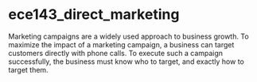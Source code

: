 # ece143_direct_marketing
Marketing campaigns are a widely used approach to business growth. To maximize the impact of a marketing campaign, a  business can target customers directly with phone calls. To execute such a campaign successfully, the business must  know who to target, and exactly how to target them.
